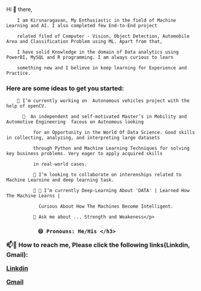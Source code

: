 <p style= 'text-align: justify;'> Hi 👋 there, 
  
        I am Kirsnaragavan, My Enthusiastic in the field of Machine Learning and AI. I also completed few End-to-End project 
    
        related filed of Computer - Vision, Object Detection, Automobile Area and Classification Problem using ML. Apart from that,
    
        I have solid Knowledge in the domain of Data analytics using PowerBI, MySQL and R programming. I am always curious to learn
  
        something new and I believe in keep learning for Experience and Practice. 

</p>

<h3 align="left"> Here are some ideas to get you started:</h3>

<p style= 'text-align: justify;'> 
  
        🔭 I’m currently working on  Autonomous vehicles project with the help of openCV.

</p>

<p style= 'text-align: justify;'> 
  
          🌱  An independent and self-motivated Master’s in Mobility and Automotive Engineering  facous on Autnomous looking 
  
              for an Opportunity in the World Of Data Science. Good skills in collecting, analyzing, and interpreting large datasets 
  
              through Python and Machine Learning Techniques for solving key business problems. Very eager to apply acquired skills 
  
              in real-world cases.

</p>

<p style= 'text-align: justify;'> 
  
              👯 I’m looking to collaborate on interenships related to Machine Learnine and deep learning task.

</p>

<p style= 'text-align: justify;'> 
  
              👯 🤔 I’m currently Deep-Learning About 'DATA' | Learned How The Machine Learns |
    
                Curious About How The Machines Become Intelligent.

</p>

<p style= 'text-align: justify;'> 
  
              💬 Ask me about ... Strength and Weakeness</p>

<h3 align="left"> 
  
              😄 Pronouns: He/His </h3>


📫💬 How to reach me, Please click the following links(Linkdin, Gmail):

[Linkdin](https://www.linkedin.com/in/arudpiragasam-krishnaragavan-a60590163/)

[Gmail](ragavan.arul26@gmail.com)



